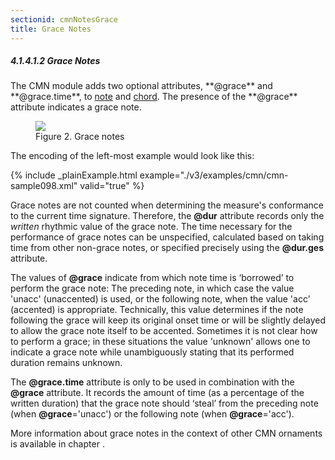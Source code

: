 ```yaml
---
sectionid: cmnNotesGrace
title: Grace Notes
---
```



<h5 id="cmnNotesGrace">
   <span class="headingNumber">4.1.4.1.2</span>
   <span class="head">Grace Notes</span>
</h5>
The CMN module adds two optional attributes, **@grace** and
**@grace.time**, to 
<a class="link_odd_elementSpec" href="/v3/elements/note">note</a> and 
<a class="link_odd_elementSpec" href="/v3/elements/chord">chord</a>.
The presence of the **@grace** attribute indicates a grace note.


<figure class="figure">
   <img src="../../../../guidelines/3.0.0/Images/modules/cmn/grace-300.png" class="img-responsive"></img>
   <figcaption class="figure-caption">Figure 2. Grace notes</figcaption>
</figure>
The encoding of the left-most example would look like this:


{% include _plainExample.html example="./v3/examples/cmn/cmn-sample098.xml" valid="true" %}


Grace notes are not counted when determining the measure's conformance to the current
time signature. Therefore, the **@dur** attribute records only the
*written* rhythmic value of the grace note. The time necessary for the
performance of grace notes can be unspecified, calculated based on taking time from
other non-grace notes, or specified precisely using the **@dur.ges**
attribute.

The values of **@grace** indicate from which note time is
‘borrowed’ to perform the grace note: The preceding note, in which
case the value 'unacc' (unaccented) is used, or the following note, when the value
'acc'
(accented) is appropriate. Technically, this value determines if the note following
the
grace will keep its original onset time or will be slightly delayed to allow the grace
note itself to be accented. Sometimes it is not clear how to perform a grace; in these
situations the value 'unknown' allows one to indicate a grace note while unambiguously
stating that its performed duration remains unknown.

The **@grace.time** attribute is only to be used in combination with the
**@grace** attribute. It records the amount of time (as a percentage of the
written duration) that the grace note should ‘steal’ from the
preceding note (when **@grace**='unacc') or the following note (when
**@grace**='acc').

More information about grace notes in the context of other CMN ornaments is available
in chapter 
<span class="ptr"></span>.

